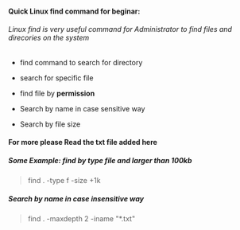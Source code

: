 #### Quick Linux find command for beginar:
###### Linux find is very useful command for _Administrator_ to find files and direcories on the system

- find command to search for directory

- search for specific file 

- find file by __permission__

- Search by name in case sensitive way

- Search by file size


#### For more please Read the txt file added here

##### Some Example: find by type file and larger than 100kb

> find . -type f -size +1k

##### Search by name in case insensitive way

> find . -maxdepth 2 -iname "*.txt"








